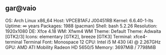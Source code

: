 gar@vaio 
-------- 
OS: Arch Linux x86_64 
Host: VPCEB1AFJ J00451RB 
Kernel: 6.6.40-1-lts 
Uptime: ∞ years 
Packages: 1988 (pacman) 
Shell: bash 5.2.26 
Resolution: 1920x1080 
DE: Xfce 4.18 
WM: Xfwm4 
WM Theme: Default 
Theme: Adwaita [GTK2/3] 
Icons: elementary [GTK2], breeze [GTK3] 
Terminal: xfce4-terminal 
Terminal Font: Monospace 12 
CPU: Intel i5 M 430 (4) @ 2.267GHz 
GPU: AMD ATI Mobility Radeon HD 5650/5 
Memory: 3697MiB / 7798MiB 
